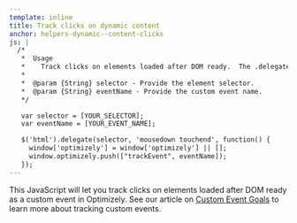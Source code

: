 ```yaml
---
template: inline
title: Track clicks on dynamic content
anchor: helpers-dynamic--content-clicks
js: |
  /*
   *  Usage
   *    Track clicks on elements loaded after DOM ready.  The .delegate() method allows you to select all current and future elements that match the selector passed in as the first argument.
   *
   *  @param {String} selector - Provide the element selector.
   *  @param {String} eventName - Provide the custom event name.
   */

   var selector = [YOUR_SELECTOR];
   var eventName = [YOUR_EVENT_NAME];

   $('html').delegate(selector, 'mousedown touchend', function() {
     window['optimizely'] = window['optimizely'] || [];
     window.optimizely.push(["trackEvent", eventName]);
   });
---
```


This JavaScript will let you track clicks on elements loaded after DOM ready as a custom event in Optimizely.  See our article on [Custom Event Goals](https://help.optimizely.com/hc/en-us/articles/200039925) to learn more about tracking custom events.
